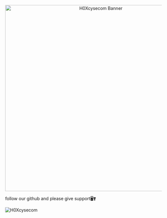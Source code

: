 <p align="center">
  <img src="https://h.top4top.io/p_35461rlo00.gif" alt="H0Xcysecom Banner" width="600"/>
</p>

follow our github and please give support🖥️❣️

<p align="left"> <img src="https://komarev.com/ghpvc/?username=H0Xcysecom&label=Profile%20views&color=0e75b6&style=flat" alt="H0Xcysecom" /> </p>
